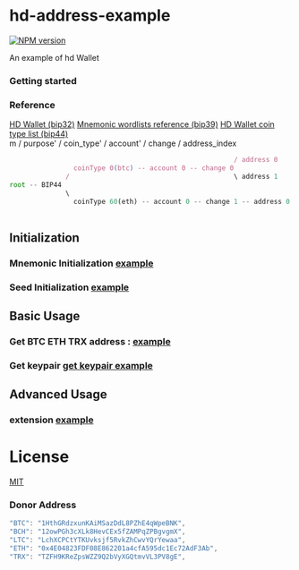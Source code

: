 # hd-address-example
[![NPM version](https://img.shields.io/npm/v/hd-address?style=flat-square)](https://www.npmjs.com/package/hd-address)

An example of hd Wallet

### Getting started
### Reference 
[HD Wallet (bip32)](https://github.com/bitcoin/bips/blob/master/bip-0032/derivation.png)
[Mnemonic wordlists reference (bip39)](https://github.com/bitcoin/bips/blob/master/bip-0039/bip-0039-wordlists.md) 
[HD Wallet coin type list (bip44)]( https://github.com/satoshilabs/slips/blob/master/slip-0044.md)  
m / purpose' / coin_type' / account' / change / address_index
```js
                                                        / address 0
                coinType 0(btc) -- account 0 -- change 0  
              /                                         \ address 1
root -- BIP44 
              \
                coinType 60(eth) -- account 0 -- change 1 -- address 0
                          
```
 
## Initialization
### Mnemonic Initialization [example](init/mnemonic.js) 
### Seed Initialization  [example](init/seed.js) 


## Basic Usage

### **Get BTC ETH TRX address :** [example](init/mnemonic.js) 
### **Get keypair**   [get keypair example](./test/index.getkeypair.test.js)

## Advanced Usage
### **extension**  [example](init/extension/index.js) 

# License

[MIT](./LICENSE)

### Donor Address
```js
"BTC": "1HthGRdzxunKAiMSazDdL8PZhE4qWpeBNK", 
"BCH": "12owPGh3cXLk8HevCEx5fZAMPqZPBgvgmX",
"LTC": "LchXCPCtYTKUvksjf5RvkZhCwvYQrYewaa",
"ETH": "0x4E04823FDF08E862201a4cfA595dc1Ec72AdF3Ab",
"TRX": "TZFH9KReZpsWZZ9Q2bVyXGQtmvVL3PV8gE",
```
